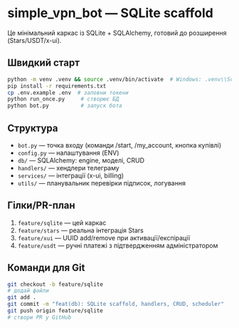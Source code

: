 # simple_vpn_bot — SQLite scaffold

Це мінімальний каркас із SQLite + SQLAlchemy, готовий до розширення (Stars/USDT/x-ui).

## Швидкий старт 

```bash
python -m venv .venv && source .venv/bin/activate  # Windows: .venv\\Scripts\\activate
pip install -r requirements.txt
cp .env.example .env  # заповни токени
python run_once.py     # створює БД
python bot.py          # запуск бота
```

## Структура
- `bot.py` — точка входу (команди /start, /my_account, кнопка купівлі)
- `config.py` — налаштування (ENV)
- `db/` — SQLAlchemy: engine, моделі, CRUD
- `handlers/` — хендлери телеграму
- `services/` — інтеграції (x-ui, billing)
- `utils/` — планувальник перевірки підписок, логування

## Гілки/PR-план
1. `feature/sqlite` — цей каркас
2. `feature/stars` — реальна інтеграція Stars
3. `feature/xui` — UUID add/remove при активації/експірації
4. `feature/usdt` — ручні платежі з підтвердженням адміністратором

## Команди для Git
```bash
git checkout -b feature/sqlite
# додай файли
git add .
git commit -m "feat(db): SQLite scaffold, handlers, CRUD, scheduler"
git push origin feature/sqlite
# створи PR у GitHub
```
